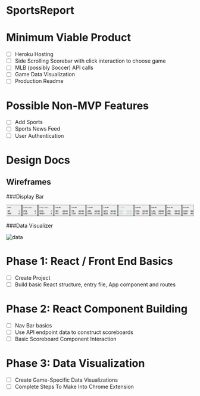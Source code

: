 # SportsReport


# Minimum Viable Product

- [ ] Heroku Hosting
- [ ] Side Scrolling Scorebar with click interaction to choose game
- [ ] MLB (possibly Soccer) API calls
- [ ] Game Data Visualization
- [ ] Production Readme

# Possible Non-MVP Features

- [ ] Add Sports
- [ ] Sports News Feed
- [ ] User Authentication

# Design Docs

## Wireframes

###Display Bar

![bar]

[bar]: ./data/bar.png

###Data Visualizer

![data]

[data]: ./data/DataVisualWire.png

# Phase 1: React / Front End Basics

- [ ] Create Project
- [ ] Build basic React structure, entry file, App component and routes

# Phase 2: React Component Building

- [ ] Nav Bar basics
- [ ] Use API endpoint data to construct scoreboards
- [ ] Basic Scoreboard Component Interaction

# Phase 3: Data Visualization

- [ ] Create Game-Specific Data Visualizations
- [ ] Complete Steps To Make Into Chrome Extension 